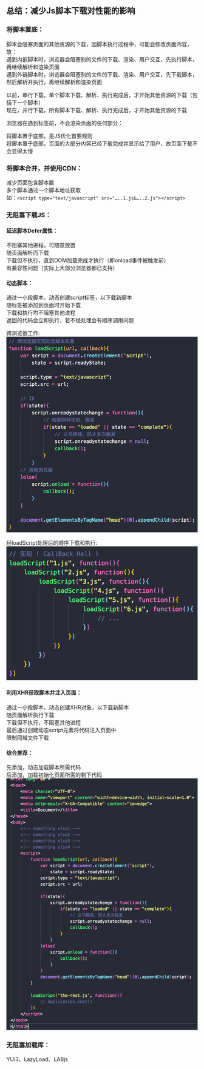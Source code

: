 

## 总结：减少Js脚本下载对性能的影响

### 将脚本置底：
脚本会阻塞页面的其他资源的下载，因脚本执行过程中，可能会修改页面内容，故：  
遇到内嵌脚本时，浏览器会阻塞别的文件的下载、渲染、用户交互，先执行脚本，再继续解析和渲染页面  
遇到外链脚本时，浏览器会阻塞别的文件的下载、渲染、用户交互，先下载脚本，然后解析并执行，再继续解析和渲染页面  

以前，串行下载，单个脚本下载、解析、执行完成后，才开始其他资源的下载（包括下一个脚本）  
现在，并行下载，所有脚本下载、解析、执行完成后，才开始其他资源的下载  

浏览器在遇到<body>标签前，不会渲染页面的任何部分：

将脚本置于底部，是JS优化首要规则  
将脚本置于底部，页面的大部分内容已经下载完成并显示给了用户，故页面下载不会显得太慢  


### 将脚本合并，并使用CDN：
减少页面包含脚本数  
多个脚本通过一个脚本地址获取  
如：`<script type="text/javascript" src="…..1.js&…..2.js"></script>`    


### 无阻塞下载JS：

#### 延迟脚本Defer属性：
不阻塞其他进程，可随意放置  
随页面解析而下载  
下载但不执行，直到DOM加载完成才执行（即onload事件被触发前）  
有兼容性问题（实际上大部分浏览器都已支持）    


#### 动态脚本：
通过一小段脚本，动态创建script标签，以下载新脚本  
随标签被添加到页面时开始下载  
下载和执行均不阻塞其他进程  
返回的代码会立即执行，若不经处理会有顺序调用问题    

跨浏览器工作:  
![图1](https://github.com/rjwx60/Reading-notes/blob/master/%E3%80%8A%E9%AB%98%E6%80%A7%E8%83%BD%20JavaScript%E3%80%8B%20-%20Nicbolas.C.Zakas/imgs/01.png)  

经loadScript处理后的顺序下载和执行:  
![图2](https://github.com/rjwx60/Reading-notes/blob/master/%E3%80%8A%E9%AB%98%E6%80%A7%E8%83%BD%20JavaScript%E3%80%8B%20-%20Nicbolas.C.Zakas/imgs/02.png)  


#### 利用XHR获取脚本并注入页面：
通过一小段脚本，动态创建XHR对象，以下载新脚本  
随页面解析执行下载  
下载但不执行，不阻塞其他进程  
最后通过创建动态script元素将代码注入页面中   
限制同域文件下载    


#### 综合推荐：
先添加，动态加载脚本所需代码  
后添加，加载初始化页面所需的剩下代码  
![图3](https://github.com/rjwx60/Reading-notes/blob/master/%E3%80%8A%E9%AB%98%E6%80%A7%E8%83%BD%20JavaScript%E3%80%8B%20-%20Nicbolas.C.Zakas/imgs/03.png)  


### 无阻塞加载库：
YUI3、LazyLoad、LABjs